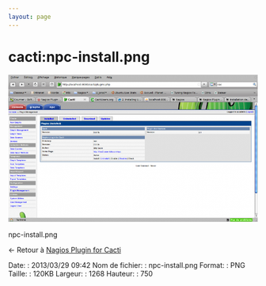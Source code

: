 ```yaml
---
layout: page
---
```


cacti:npc-install.png
=====================

[![npc-install.png](../../assets/media/cacti/npc-install.png@cache=&w=900&h=532 "npc-install.png")](../../assets/media/cacti/npc-install.png@cache= "Afficher le fichier original")

npc-install.png

← Retour à [Nagios Plugin for
Cacti](../../nagios/integration/npc.html "nagios:integration:npc")

Date:
:   2013/03/29 09:42
Nom de fichier:
:   npc-install.png
Format:
:   PNG
Taille:
:   120KB
Largeur:
:   1268
Hauteur:
:   750

